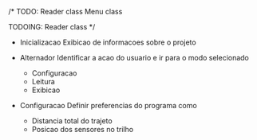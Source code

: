
/*
TODO:
        Reader class
        Menu class

TODOING:
        Reader class
*/

- Inicializacao
  Exibicao de informacoes sobre o projeto

- Alternador
  Identificar a acao do usuario e ir para o modo selecionado
  - Configuracao
  - Leitura
  - Exibicao

- Configuracao
  Definir preferencias do programa como
  - Distancia total do trajeto
  - Posicao dos sensores no trilho
  


